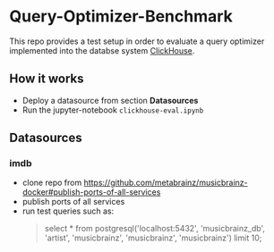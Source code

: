 # Query-Optimizer-Benchmark
  
This repo provides a test setup in order to evaluate a query optimizer implemented into the databse system [ClickHouse](https://clickhouse.com/).

## How it works
- Deploy a datasource from section **Datasources**
- Run the jupyter-notebook ``clickhouse-eval.ipynb``

## Datasources

### imdb
  - clone repo from https://github.com/metabrainz/musicbrainz-docker#publish-ports-of-all-services
  - publish ports of all services
  - run test queries such as:
	> select * from postgresql('localhost:5432', 'musicbrainz_db', 'artist', 'musicbrainz', 'musicbrainz', 'musicbrainz') limit 10;
